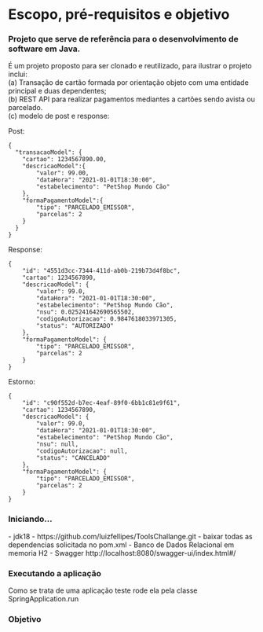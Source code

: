 <h1>Escopo, pré-requisitos e objetivo</h1>

<h3><p>Projeto que serve de referência para o desenvolvimento de software em Java.</p></h3>

É um projeto proposto para ser clonado e reutilizado, para ilustrar o projeto inclui:<br>
(a) Transação de cartão formada por orientação objeto com uma entidade principal e duas dependentes;<br>
(b) REST API para realizar pagamentos mediantes a cartões sendo avista ou parcelado.<br>
(c) modelo de post e response:

Post:
~~~
{
  "transacaoModel": {
    "cartao": 1234567890.00,
    "descricaoModel":{
        "valor": 99.00,
        "dataHora": "2021-01-01T18:30:00",
        "estabelecimento": "PetShop Mundo Cão"
    },
    "formaPagamentoModel":{
        "tipo": "PARCELADO_EMISSOR",
        "parcelas": 2
    }
  }
}
~~~ 
Response:
~~~
{
    "id": "4551d3cc-7344-411d-ab0b-219b73d4f8bc",
    "cartao": 1234567890,
    "descricaoModel": {
        "valor": 99.0,
        "dataHora": "2021-01-01T18:30:00",
        "estabelecimento": "PetShop Mundo Cão",
        "nsu": 0.025241642690565502,
        "codigoAutorizacao": 0.9847618033971305,
        "status": "AUTORIZADO"
    },
    "formaPagamentoModel": {
        "tipo": "PARCELADO_EMISSOR",
        "parcelas": 2
    }
}
~~~
Estorno:
~~~
{
    "id": "c90f552d-b7ec-4eaf-89f0-6bb1c81e9f61",
    "cartao": 1234567890,
    "descricaoModel": {
        "valor": 99.0,
        "dataHora": "2021-01-01T18:30:00",
        "estabelecimento": "PetShop Mundo Cão",
        "nsu": null,
        "codigoAutorizacao": null,
        "status": "CANCELADO"
    },
    "formaPagamentoModel": {
        "tipo": "PARCELADO_EMISSOR",
        "parcelas": 2
    }
}
~~~

<h3>Iniciando...</h3>
- jdk18
- https://github.com/luizfellipes/ToolsChallange.git
- baixar todas as dependencias solicitada no pom.xml
- Banco de Dados Relacional em memoria H2
- Swagger http://localhost:8080/swagger-ui/index.html#/

<h3>Executando a aplicação</h3>

Como se trata de uma aplicação teste rode ela pela classe SpringApplication.run

<h3>Objetivo</h3>


